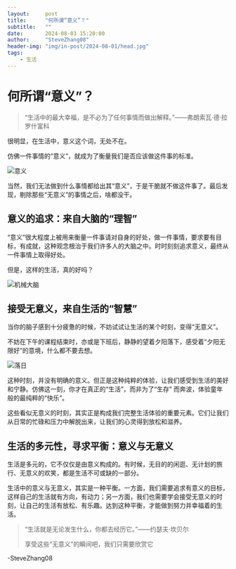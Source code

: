 ```yaml
---
layout:     post
title:      "何所谓“意义”？"
subtitle:   ""
date:       2024-08-03 15:20:00
author:     "SteveZhang08"
header-img: "img/in-post/2024-08-01/head.jpg"
tags:
    - 生活
---
```


# 何所谓“意义”？
> “生活中的最大幸福，是不必为了任何事情而做出解释。”——弗朗索瓦·德·拉罗什富科

很明显，在生活中，意义这个词，无处不在。  

仿佛一件事情的“意义”，就成为了衡量我们是否应该做这件事的标准。

![意义](https://stevezhang08.github.io/web.github.io/img/post/2024-08-01/head.jpg)

当然，我们无法做到什么事情都给出其“意义”，于是干脆就不做这件事了。最后发现，剔除那些“无意义”的事情之后，啥都没干。

## 意义的追求：来自大脑的“理智”
“意义”很大程度上被用来衡量一件事请对自身的好处，做一件事情，要求要有目标，有成就，这种观念根治于我们许多人的大脑之中。时时刻刻追求意义，最终从一件事情上取得好处。

但是，这样的生活，真的好吗？

![机械大脑]()

## 接受无意义，来自生活的“智慧”
当你的脑子感到十分疲惫的时候，不妨试试让生活的某个时刻，变得“无意义”。

不妨在下午的课程结束时，亦或是下班后，静静的望着夕阳落下，感受着“夕阳无限好”的意境，什么都不要去想。

![落日]()

这种时刻，并没有明确的意义。但正是这种纯粹的体验，让我们感受到生活的美好和宁静。仿佛这一刻，你才在真正的“生活”，而非为了“生存”
而奔波，体验童年般的最纯粹的“快乐”。

这些看似无意义的时刻，其实正是构成我们完整生活体验的重要元素。它们让我们从日常的忙碌和压力中解脱出来，让我们的心灵得到放松和滋养。

## 生活的多元性，寻求平衡：意义与无意义

生活是多元的，它不仅仅是由意义构成的。有时候，无目的的闲逛、无计划的旅行、无意义的欢笑，都是生活不可或缺的一部分。

生活中的意义与无意义，其实是一种平衡。一方面，我们需要追求有意义的目标，这样自己的生活就有方向，有动力；另一方面，我们也需要学会接受无意义的时刻，让自己的生活有放松、有乐趣。达到这种平衡，才能做到努力并幸福着的生活。

> “生活就是无论发生什么，你都去经历它。”——约瑟夫·坎贝尔
>
> 享受这些“无意义”的瞬间吧，我们只需要欣赏它

-SteveZhang08